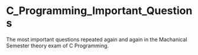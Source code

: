# C_Programming_Important_Questions
The most important questions repeated again and again in the Machanical Semester theory exam of C Programming. 
